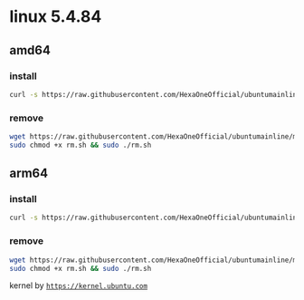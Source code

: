 # linux 5.4.84
 
## amd64

### install
```bash
curl -s https://raw.githubusercontent.com/HexaOneOfficial/ubuntumainline/main/catalog/5.8.84/amd64LTS.sh | sh
``` 
### remove
```bash
wget https://raw.githubusercontent.com/HexaOneOfficial/ubuntumainline/main/catalog/5.4.84/rm.sh
sudo chmod +x rm.sh && sudo ./rm.sh
```
## arm64

### install
```bash
curl -s https://raw.githubusercontent.com/HexaOneOfficial/ubuntumainline/main/catalog/5.8.84/arm64LTS.sh | sh
``` 
### remove
```bash
wget https://raw.githubusercontent.com/HexaOneOfficial/ubuntumainline/main/catalog/5.8.84/rm.sh
sudo chmod +x rm.sh && sudo ./rm.sh
``` 
 
 
kernel by [`https://kernel.ubuntu.com`](https://kernel.ubuntu.com/)
